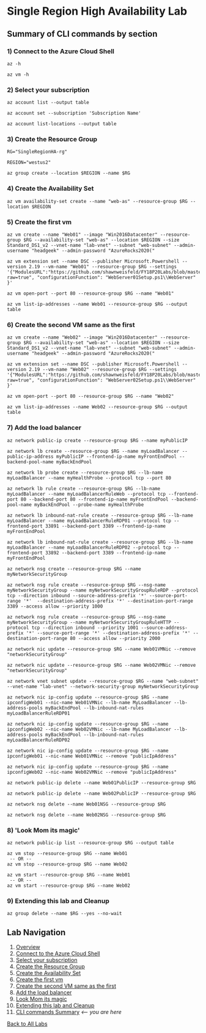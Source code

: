 # Single Region High Availability Lab 
## Summary of CLI commands by section
### 1) Connect to the Azure Cloud Shell
```
az -h

az vm -h
```

### 2) Select your subscription
```
az account list --output table

az account set --subscription 'Subscription Name'

az account list-locations --output table
```

### 3) Create the Resource Group
```
RG="SingleRegionHA-rg"

REGION="westus2"

az group create --location $REGION --name $RG
```

### 4) Create the Availability Set
```
az vm availability-set create --name "web-as" --resource-group $RG --location $REGION
```

### 5) Create the first vm
```
az vm create --name "Web01" --image "Win2016Datacenter" --resource-group $RG --availability-set "web-as" --location $REGION --size Standard_DS1_v2 --vnet-name "lab-vnet" --subnet "web-subnet" --admin-username "headgeek" --admin-password "AzureRocks2020("

az vm extension set --name DSC --publisher Microsoft.Powershell --version 2.19 --vm-name "Web01" --resource-group $RG --settings '{"ModulesURL":"https://github.com/shawnweisfeld/FY18P20Labs/blob/master/AzureIaaS/SingleRegionHALab/assets/WebServerSetup.zip?raw=true", "configurationFunction": "WebServer01Setup.ps1\\WebServer" }'

az vm open-port --port 80 --resource-group $RG --name "Web01"

az vm list-ip-addresses --name Web01 --resource-group $RG --output table
```

### 6) Create the second VM same as the first
```
az vm create --name "Web02" --image "Win2016Datacenter" --resource-group $RG --availability-set "web-as" --location $REGION --size Standard_DS1_v2 --vnet-name "lab-vnet" --subnet "web-subnet" --admin-username "headgeek" --admin-password "AzureRocks2020("

az vm extension set --name DSC --publisher Microsoft.Powershell --version 2.19 --vm-name "Web02" --resource-group $RG --settings '{"ModulesURL":"https://github.com/shawnweisfeld/FY18P20Labs/blob/master/AzureIaaS/SingleRegionHALab/assets/WebServerSetup.zip?raw=true", "configurationFunction": "WebServer02Setup.ps1\\WebServer" }'

az vm open-port --port 80 --resource-group $RG --name "Web02"

az vm list-ip-addresses --name Web02 --resource-group $RG --output table
```

### 7) Add the load balancer
```
az network public-ip create --resource-group $RG --name myPublicIP

az network lb create --resource-group $RG --name myLoadBalancer --public-ip-address myPublicIP --frontend-ip-name myFrontEndPool --backend-pool-name myBackEndPool

az network lb probe create --resource-group $RG --lb-name myLoadBalancer --name myHealthProbe --protocol tcp --port 80

az network lb rule create --resource-group $RG --lb-name myLoadBalancer --name myLoadBalancerRuleWeb --protocol tcp --frontend-port 80 --backend-port 80 --frontend-ip-name myFrontEndPool --backend-pool-name myBackEndPool --probe-name myHealthProbe

az network lb inbound-nat-rule create --resource-group $RG --lb-name myLoadBalancer --name myLoadBalancerRuleRDP01 --protocol tcp --frontend-port 33891 --backend-port 3389 --frontend-ip-name myFrontEndPool

az network lb inbound-nat-rule create --resource-group $RG --lb-name myLoadBalancer --name myLoadBalancerRuleRDP02 --protocol tcp --frontend-port 33892 --backend-port 3389 --frontend-ip-name myFrontEndPool

az network nsg create --resource-group $RG --name myNetworkSecurityGroup

az network nsg rule create --resource-group $RG --nsg-name myNetworkSecurityGroup --name myNetworkSecurityGroupRuleRDP --protocol tcp --direction inbound --source-address-prefix '*' --source-port-range '*'  --destination-address-prefix '*' --destination-port-range 3389 --access allow --priority 1000

az network nsg rule create --resource-group $RG --nsg-name myNetworkSecurityGroup --name myNetworkSecurityGroupRuleHTTP --protocol tcp --direction inbound --priority 1001 --source-address-prefix '*' --source-port-range '*' --destination-address-prefix '*' --destination-port-range 80 --access allow --priority 2000

az network nic update --resource-group $RG --name Web01VMNic --remove "networkSecurityGroup"

az network nic update --resource-group $RG --name Web02VMNic --remove "networkSecurityGroup"

az network vnet subnet update --resource-group $RG --name "web-subnet" --vnet-name "lab-vnet" --network-security-group myNetworkSecurityGroup

az network nic ip-config update --resource-group $RG --name ipconfigWeb01 --nic-name Web01VMNic --lb-name MyLoadBalancer --lb-address-pools myBackEndPool --lb-inbound-nat-rules myLoadBalancerRuleRDP01

az network nic ip-config update --resource-group $RG --name ipconfigWeb02 --nic-name Web02VMNic --lb-name MyLoadBalancer --lb-address-pools myBackEndPool --lb-inbound-nat-rules myLoadBalancerRuleRDP02

az network nic ip-config update --resource-group $RG --name ipconfigWeb01 --nic-name Web01VMNic --remove "publicIpAddress"

az network nic ip-config update --resource-group $RG --name ipconfigWeb02 --nic-name Web02VMNic --remove "publicIpAddress"

az network public-ip delete --name Web01PublicIP --resource-group $RG

az network public-ip delete --name Web02PublicIP --resource-group $RG

az network nsg delete --name Web01NSG --resource-group $RG

az network nsg delete --name Web02NSG --resource-group $RG
```

### 8) 'Look Mom its magic'
```
az network public-ip list --resource-group $RG --output table

az vm stop --resource-group $RG --name Web01
 -- OR --
az vm stop --resource-group $RG --name Web02

az vm start --resource-group $RG --name Web01
 -- OR --
az vm start --resource-group $RG --name Web02
```
### 9) Extending this lab and Cleanup

```
az group delete --name $RG --yes --no-wait
```


## Lab Navigation
1. [Overview](./)
1. [Connect to the Azure Cloud Shell](./step01.html)
1. [Select your subscription](./step02.html)
1. [Create the Resource Group](./step03.html)
1. [Create the Availability Set](./step04.html)
1. [Create the first vm](./step05.html)
1. [Create the second VM same as the first](./step06.html)
1. [Add the load balancer](./step07.html)
1. [Look Mom its magic](./step08.html)
1. [Extending this lab and Cleanup](./step09.html)
1. [CLI commands Summary](./summary.html) *<-- you are here*

[Back to All Labs](../index.html)